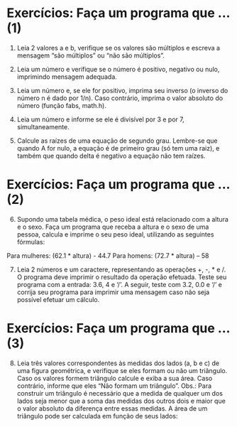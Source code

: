 # Exercícios: Faça um programa que ... (1)

1) Leia 2 valores a e b, verifique se os valores são múltiplos e escreva
a mensagem “são múltiplos” ou “não são múltiplos”.

2) Leia um número e verifique se o número é positivo, negativo ou
nulo, imprimindo mensagem adequada.

3) Leia um número e, se ele for positivo, imprima seu inverso (o
inverso do número n é dado por 1/n). Caso contrário, imprima o
valor absoluto do número (função fabs, math.h).

4) Leia um número e informe se ele é divisível por 3 e por 7,
simultaneamente.

5) Calcule as raízes de uma equação de segundo grau. Lembre-se que
quando A for nulo, a equação é de primeiro grau (só tem uma raiz),
e também que quando delta é negativo a equação não tem raízes.

# Exercícios: Faça um programa que ... (2)

6) Supondo uma tabela médica, o peso ideal está relacionado com
a altura e o sexo. Faça um programa que receba a altura e o
sexo de uma pessoa, calcula e imprime o seu peso ideal,
utilizando as seguintes fórmulas:

Para mulheres: (62.1 * altura) - 44.7
Para homens: (72.7 * altura) – 58

7) Leia 2 números e um caractere, representando as operações +,
-, * e /. O programa deve imprimir o resultado da operação
efetuada. Teste seu programa com a entrada: 3.6, 4 e ‘/’. A
seguir, teste com 3.2, 0.0 e ‘/’ e corrija seu programa para
imprimir uma mensagem caso não seja possível efetuar um
cálculo.

# Exercícios: Faça um programa que ... (3)

8) Leia três valores correspondentes às medidas dos lados (a, b e c)
de uma figura geométrica, e verifique se eles formam ou não um
triângulo. Caso os valores formem triângulo calcule e exiba a sua
área. Caso contrário, informe que eles “Não formam um triângulo”.
Obs.: Para construir um triângulo é necessário que a medida de
qualquer um dos lados seja menor que a soma das medidas dos
outros dois e maior que o valor absoluto da diferença entre essas
medidas. A área de um triângulo pode ser calculada em função de
seus lados: